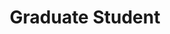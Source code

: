 ---
name: Breandan Considine
affiliation: McGill SOCS, Mila
title: Graduate Student
website: "http://breandan.net"
image: breandan.jpg
---